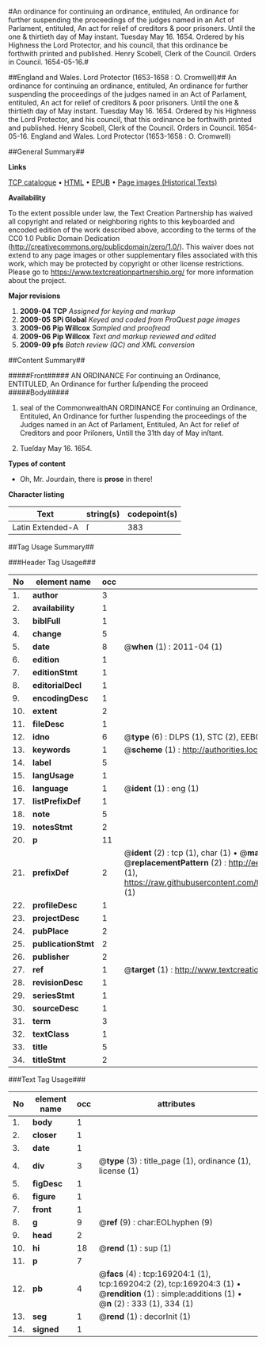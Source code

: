 #An ordinance for continuing an ordinance, entituled, An ordinance for further suspending the proceedings of the judges named in an Act of Parlament, entituled, An act for relief of creditors & poor prisoners. Until the one & thirtieth day of May instant. Tuesday May 16. 1654. Ordered by his Highness the Lord Protector, and his council, that this ordinance be forthwith printed and published. Henry Scobell, Clerk of the Council. Orders in Council. 1654-05-16.#

##England and Wales. Lord Protector (1653-1658 : O. Cromwell)##
An ordinance for continuing an ordinance, entituled, An ordinance for further suspending the proceedings of the judges named in an Act of Parlament, entituled, An act for relief of creditors & poor prisoners. Until the one & thirtieth day of May instant. Tuesday May 16. 1654. Ordered by his Highness the Lord Protector, and his council, that this ordinance be forthwith printed and published. Henry Scobell, Clerk of the Council.
Orders in Council. 1654-05-16.
England and Wales. Lord Protector (1653-1658 : O. Cromwell)

##General Summary##

**Links**

[TCP catalogue](http://www.ota.ox.ac.uk/tcp/)  • 
[HTML](http://tei.it.ox.ac.uk/tcp/Texts-HTML/free/A74/A74560.html)  • 
[EPUB](http://tei.it.ox.ac.uk/tcp/Texts-EPUB/free/A74/A74560.epub) • 
[Page images (Historical Texts)](https://historicaltexts.jisc.ac.uk/eebo-99868986e)

**Availability**

To the extent possible under law, the Text Creation Partnership has waived all copyright and related or neighboring rights to this keyboarded and encoded edition of the work described above, according to the terms of the CC0 1.0 Public Domain Dedication (http://creativecommons.org/publicdomain/zero/1.0/). This waiver does not extend to any page images or other supplementary files associated with this work, which may be protected by copyright or other license restrictions. Please go to https://www.textcreationpartnership.org/ for more information about the project.

**Major revisions**

1. __2009-04__ __TCP__ *Assigned for keying and markup*
1. __2009-05__ __SPi Global__ *Keyed and coded from ProQuest page images*
1. __2009-06__ __Pip Willcox__ *Sampled and proofread*
1. __2009-06__ __Pip Willcox__ *Text and markup reviewed and edited*
1. __2009-09__ __pfs__ *Batch review (QC) and XML conversion*

##Content Summary##

#####Front#####
AN ORDINANCE For continuing an Ordinance, ENTITULED, An Ordinance for further ſuſpending the proceed
#####Body#####

1. seal of the CommonwealthAN ORDINANCE For continuing an Ordinance, Entituled, An Ordinance for further ſuspending the proceedings of the Judges named in an Act of Parlament, Entituled, An Act for relief of Creditors and poor Priſoners, Untill the 31th day of May inſtant.

1. Tueſday May 16. 1654.

**Types of content**

  * Oh, Mr. Jourdain, there is **prose** in there!

**Character listing**


|Text|string(s)|codepoint(s)|
|---|---|---|
|Latin Extended-A|ſ|383|

##Tag Usage Summary##

###Header Tag Usage###

|No|element name|occ|attributes|
|---|---|---|---|
|1.|__author__|3||
|2.|__availability__|1||
|3.|__biblFull__|1||
|4.|__change__|5||
|5.|__date__|8| @__when__ (1) : 2011-04 (1)|
|6.|__edition__|1||
|7.|__editionStmt__|1||
|8.|__editorialDecl__|1||
|9.|__encodingDesc__|1||
|10.|__extent__|2||
|11.|__fileDesc__|1||
|12.|__idno__|6| @__type__ (6) : DLPS (1), STC (2), EEBO-CITATION (1), PROQUEST (1), VID (1)|
|13.|__keywords__|1| @__scheme__ (1) : http://authorities.loc.gov/ (1)|
|14.|__label__|5||
|15.|__langUsage__|1||
|16.|__language__|1| @__ident__ (1) : eng (1)|
|17.|__listPrefixDef__|1||
|18.|__note__|5||
|19.|__notesStmt__|2||
|20.|__p__|11||
|21.|__prefixDef__|2| @__ident__ (2) : tcp (1), char (1)  •  @__matchPattern__ (2) : ([0-9\-]+):([0-9IVX]+) (1), (.+) (1)  •  @__replacementPattern__ (2) : http://eebo.chadwyck.com/downloadtiff?vid=$1&page=$2 (1), https://raw.githubusercontent.com/textcreationpartnership/Texts/master/tcpchars.xml#$1 (1)|
|22.|__profileDesc__|1||
|23.|__projectDesc__|1||
|24.|__pubPlace__|2||
|25.|__publicationStmt__|2||
|26.|__publisher__|2||
|27.|__ref__|1| @__target__ (1) : http://www.textcreationpartnership.org/docs/. (1)|
|28.|__revisionDesc__|1||
|29.|__seriesStmt__|1||
|30.|__sourceDesc__|1||
|31.|__term__|3||
|32.|__textClass__|1||
|33.|__title__|5||
|34.|__titleStmt__|2||


###Text Tag Usage###

|No|element name|occ|attributes|
|---|---|---|---|
|1.|__body__|1||
|2.|__closer__|1||
|3.|__date__|1||
|4.|__div__|3| @__type__ (3) : title_page (1), ordinance (1), license (1)|
|5.|__figDesc__|1||
|6.|__figure__|1||
|7.|__front__|1||
|8.|__g__|9| @__ref__ (9) : char:EOLhyphen (9)|
|9.|__head__|2||
|10.|__hi__|18| @__rend__ (1) : sup (1)|
|11.|__p__|7||
|12.|__pb__|4| @__facs__ (4) : tcp:169204:1 (1), tcp:169204:2 (2), tcp:169204:3 (1)  •  @__rendition__ (1) : simple:additions (1)  •  @__n__ (2) : 333 (1), 334 (1)|
|13.|__seg__|1| @__rend__ (1) : decorInit (1)|
|14.|__signed__|1||
